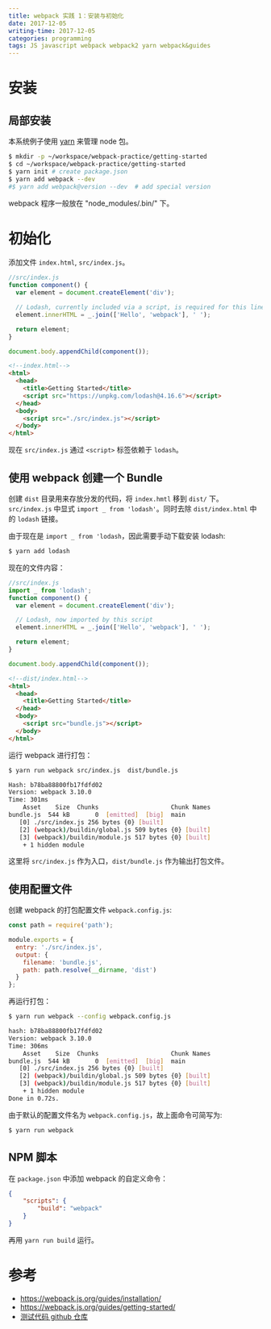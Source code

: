 ```yaml
---
title: webpack 实践 1：安装与初始化
date: 2017-12-05
writing-time: 2017-12-05
categories: programming
tags: JS javascript webpack webpack2 yarn webpack&guides
---
```


# 安装

## 局部安装

本系统例子使用 [yarn](www.atjiang.com/yarn-intro/) 来管理 node 包。


```bash
$ mkdir -p ~/workspace/webpack-practice/getting-started
$ cd ~/workspace/webpack-practice/getting-started
$ yarn init # create package.json
$ yarn add webpack --dev
#$ yarn add webpack@version --dev  # add special version
```

webpack 程序一般放在 "node_modules/.bin/" 下。


# 初始化

添加文件 `index.html`, `src/index.js`。

```javascript
//src/index.js
function component() {
  var element = document.createElement('div');

  // Lodash, currently included via a script, is required for this line to work
  element.innerHTML = _.join(['Hello', 'webpack'], ' ');

  return element;
}

document.body.appendChild(component());
```

```html
<!--index.html-->
<html>
  <head>
    <title>Getting Started</title>
    <script src="https://unpkg.com/lodash@4.16.6"></script>
  </head>
  <body>
    <script src="./src/index.js"></script>
  </body>
</html>
```

现在 `src/index.js` 通过 `<script>` 标签依赖于 `lodash`。

## 使用 webpack 创建一个 Bundle

创建 `dist` 目录用来存放分发的代码，将 `index.hmtl` 移到 `dist/` 下。`src/index.js` 中显式 `import _ from 'lodash'`。同时去除 `dist/index.html` 中的 `lodash` 链接。

由于现在是 `import _ from 'lodash`，因此需要手动下载安装 lodash:

```bash
$ yarn add lodash
```

现在的文件内容：

```javascript
//src/index.js
import _ from 'lodash';
function component() {
  var element = document.createElement('div');

  // Lodash, now imported by this script
  element.innerHTML = _.join(['Hello', 'webpack'], ' ');

  return element;
}

document.body.appendChild(component());
```

```html
<!--dist/index.html-->
<html>
  <head>
    <title>Getting Started</title>
  </head>
  <body>
    <script src="bundle.js"></script>
  </body>
</html>
```

运行 webpack 进行打包：

```bash
$ yarn run webpack src/index.js  dist/bundle.js

Hash: b78ba88800fb17fdfd02
Version: webpack 3.10.0
Time: 301ms
    Asset    Size  Chunks                    Chunk Names
bundle.js  544 kB       0  [emitted]  [big]  main
   [0] ./src/index.js 256 bytes {0} [built]
   [2] (webpack)/buildin/global.js 509 bytes {0} [built]
   [3] (webpack)/buildin/module.js 517 bytes {0} [built]
    + 1 hidden module
```

这里将 `src/index.js` 作为入口，`dist/bundle.js` 作为输出打包文件。

## 使用配置文件

创建 webpack 的打包配置文件 `webpack.config.js`:

```javascript
const path = require('path');

module.exports = {
  entry: './src/index.js',
  output: {
    filename: 'bundle.js',
    path: path.resolve(__dirname, 'dist')
  }
};
```

再运行打包：

```bash
$ yarn run webpack --config webpack.config.js

hash: b78ba88800fb17fdfd02
Version: webpack 3.10.0
Time: 306ms
    Asset    Size  Chunks                    Chunk Names
bundle.js  544 kB       0  [emitted]  [big]  main
   [0] ./src/index.js 256 bytes {0} [built]
   [2] (webpack)/buildin/global.js 509 bytes {0} [built]
   [3] (webpack)/buildin/module.js 517 bytes {0} [built]
    + 1 hidden module
Done in 0.72s.
```

由于默认的配置文件名为 `webpack.config.js`，故上面命令可简写为:

```bash
$ yarn run webpack
```

## NPM 脚本

在 `package.json` 中添加 webpack 的自定义命令：

```json
{
    "scripts": {
        "build": "webpack"
    }
}
```

再用 `yarn run build` 运行。

# 参考

+ https://webpack.js.org/guides/installation/
+ https://webpack.js.org/guides/getting-started/
+ [测试代码 github 仓库](https://github.com/haiiiiiyun/webpack-practice)
